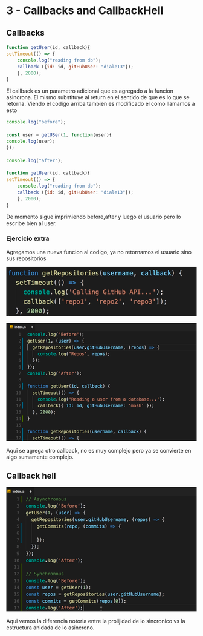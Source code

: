 # 3 - Callbacks and CallbackHell

## Callbacks

```javascript
function getUser(id, callback){
setTimeout(() => {
    console.log("reading from db");
    callback ({id: id, gitHubUser: "diale13"});
    }, 2000);
}
```

El callback es un parametro adicional que es agregado a la funcion asincrona. El mismo substituye al return en el sentido de que es lo que se retorna. Viendo el codigo arriba tambien es modificado el como llamamos a esto



```javascript
console.log("before");

const user = getUSer(1, function(user){
console.log(user);
});

console.log("after");

function getUser(id, callback){
setTimeout(() => {
    console.log("reading from db");
    callback ({id: id, gitHubUser: "diale13"});
    }, 2000);
}
```

De momento sigue imprimiendo before,after y luego el usuario pero lo escribe bien al user.

### Ejercicio extra

Agregamos una nueva funcion al codigo, ya no retornamos el usuario sino sus repositorios

![](../../../.gitbook/assets/imagen%20%28266%29.png)

![](../../../.gitbook/assets/imagen%20%28275%29.png)

Aqui se agrega otro callback, no es muy complejo pero ya se convierte en algo sumamente complejo.

## Callback hell

![](../../../.gitbook/assets/imagen%20%28269%29.png)

Aqui vemos la diferencia notoria entre la prolijidad de lo sincronico vs la estructura anidada de lo asincrono.













